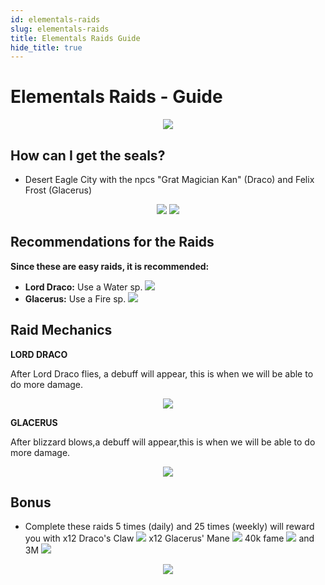 ```yaml
---
id: elementals-raids
slug: elementals-raids
title: Elementals Raids Guide
hide_title: true
---
```


# Elementals Raids - Guide
<p align="center">
<img src="https://imagizer.imageshack.com/img923/7870/ZYPiHl.png" border="0"/></p>

## How can I get the seals?

- Desert Eagle City with the npcs "Grat Magician Kan" (Draco) and Felix Frost (Glacerus)

<p align="center">
<img src="https://imagizer.imageshack.com/img923/9752/gjQhAO.png" border="0"/>
<img src="https://imagizer.imageshack.com/img923/6862/Cd5eOR.png" border="0"/></p>

## Recommendations for the Raids

**Since these are easy raids, it is recommended:**

- **Lord Draco:** Use a Water sp. ![](https://imageshack.com/i/plsAXQJEp)
- **Glacerus:** Use a Fire sp. ![](https://imageshack.com/i/poLTmmwap)

## Raid Mechanics

**LORD DRACO**

After Lord Draco flies, a debuff will appear, this is when we will be able to do more damage.

<p align="center">
<img src="https://imagizer.imageshack.com/img922/6030/j0Rmyu.png" border="0"/></p>

**GLACERUS**

After blizzard blows,a debuff will appear,this is when we will be able to do more damage.

<p align="center">
<img src="https://imagizer.imageshack.com/img922/2158/JeWSGq.png" border="0"/></p>

## Bonus

- Complete these raids 5 times (daily) and 25 times (weekly) will reward you with x12 Draco's Claw ![](https://imageshack.com/i/pohUNihop) x12 Glacerus' Mane ![](https://imageshack.com/i/pn1jtM5Yp) 40k fame ![](https://imageshack.com/i/pmr7FVQ8p) and 3M ![](https://imageshack.com/i/pmxtsJJ0p)
<p align="center">
<img src="https://imagizer.imageshack.com/img924/6808/JnoBrs.png" border="0"/></p>

